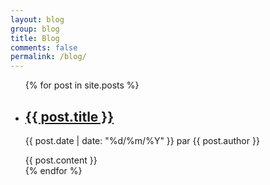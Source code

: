```yaml
---
layout: blog
group: blog
title: Blog
comments: false
permalink: /blog/
---
```


<ul class="posts">
  {% for post in site.posts %}
    <li class="post">
      <h2 class="post-name"><a href="{{ post.url }}">{{ post.title }}</a></h2>
      <p class="post-date-author"><i class="fa fa-calendar" aria-hidden="true"></i> {{ post.date | date: "%d/%m/%Y" }} par <i class="fa fa-user" aria-hidden="true"></i> {{ post.author }}</p>
      {{ post.content }}
    </li>
  {% endfor %}
</ul>
